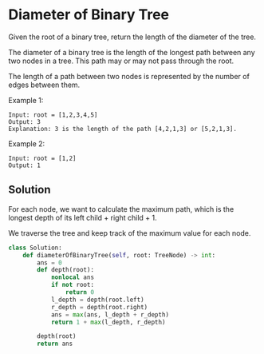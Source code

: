 # Diameter of Binary Tree

Given the root of a binary tree, return the length of the diameter of the tree.

The diameter of a binary tree is the length of the longest path between any two nodes in a tree. This path may or may not pass through the root.

The length of a path between two nodes is represented by the number of edges between them.

Example 1:

```
Input: root = [1,2,3,4,5]
Output: 3
Explanation: 3 is the length of the path [4,2,1,3] or [5,2,1,3].
```

Example 2:

```
Input: root = [1,2]
Output: 1
```

## Solution

For each node, we want to calculate the maximum path, which is the
longest depth of its left child + right child + 1.

We traverse the tree and keep track of the maximum value for each node.

```python
class Solution:
    def diameterOfBinaryTree(self, root: TreeNode) -> int:
        ans = 0
        def depth(root):
            nonlocal ans
            if not root:
                return 0
            l_depth = depth(root.left)
            r_depth = depth(root.right)
            ans = max(ans, l_depth + r_depth)
            return 1 + max(l_depth, r_depth)

        depth(root)
        return ans
```
